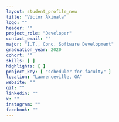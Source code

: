 ```yaml
---
layout: student_profile_new
title: "Victor Akinala"
logo: ""
header: ""
project_role: "Developer"
contact_email: ""
major: "I.T., Conc. Software Development"
graduation_year: 2020
cohort: ""
skills: [ ]
highlights: [ ]
project_key: [ "scheduler-for-faculty" ]
location: "Lawrenceville, GA"
website: ""
git: ""
linkedin: ""
x: ""
instagram: ""
facebook: ""
---
```

